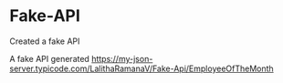 # Fake-API
Created a fake API 

A fake API generated
https://my-json-server.typicode.com/LalithaRamanaV/Fake-Api/EmployeeOfTheMonth
